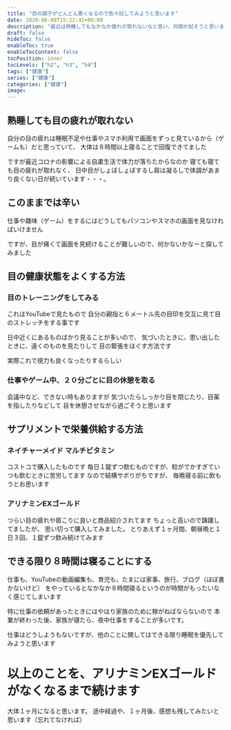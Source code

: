 ```yaml
---
title: "目の調子がどんどん悪くなるので色々試してみようと思います"
date: 2020-06-08T15:22:41+09:00
description: "最近は熟睡してもなかなか疲れが取れないなと思い、何個か試そうと思います"
draft: false
hideToc: false
enableToc: true
enableTocContent: false
tocPosition: inner
tocLevels: ["h2", "h3", "h4"]
tags: ["健康"]
series: ["健康"]
categories: ["健康"]
image:
---
```


## 熟睡しても目の疲れが取れない

自分の目の疲れは睡眠不足や仕事やスマホ利用で画面をずっと見ているから（ゲームも）だと思っていて、
大体は８時間以上寝ることで回復できてました

ですが最近コロナの影響による自粛生活で体力が落ちたからなのか
寝ても寝ても目の疲れが取れなく、
日中目がしょぼしょぼするし肩は凝るしで体調があまり良くない日が続いています・・・。

## このままでは辛い

仕事や趣味（ゲーム）をするにはどうしてもパソコンやスマホの画面を見なければいけません

ですが、目が痛くて画面を見続けることが難しいので、何かないかなーと探してみました

## 目の健康状態をよくする方法
### 目のトレーニングをしてみる
これはYouTubeで見たもので
自分の親指と６メートル先の目印を交互に見て目のストレッチをする事です

日中近くにあるものばかり見ることが多いので、
気づいたときに、思い出したときに、遠くのものを見たりして
目の緊張をほぐす方法です

実際これで視力も良くなったりするらしい

### 仕事やゲーム中、２０分ごとに目の休憩を取る
会議中など、できない時もありますが
気づいたらしっかり目を閉じたり、目薬を指したりなどして
目を休憩させながら過ごそうと思います

## サプリメントで栄養供給する方法

### ネイチャーメイド マルチビタミン
コストコで購入したものです
毎日１錠ずつ飲むものですが、粒がでかすぎていつも飲むときに苦労してます
なので結構サボりがちですが、
毎晩寝る前に飲もうとお思います

### アリナミンEXゴールド
つらい目の疲れや肩こりに良いと商品紹介されてます
ちょっと高いので躊躇してましたが、
思い切って購入してみました。
とりあえず１ヶ月間、朝昼晩と１日３回、１錠ずつ飲み続けてみます

## できる限り８時間は寝ることにする
仕事も、YouTubeの動画編集も、育児も、たまには家事、旅行、ブログ（ほぼ書かないけど）
をやっているとなかなか８時間寝るというのが時間がもったいなく感じてしまいます

特に仕事の依頼があったときにはやはり家族のために稼がねばならないので
本業が終わった後、家族が寝たら、夜中仕事をすることが多いです。

仕事はどうしようもないですが、他のことに関してはできる限り睡眠を優先してみようと思います

# 以上のことを、アリナミンEXゴールドがなくなるまで続けます
大体１ヶ月になると思います。
途中経過や、１ヶ月後、感想も残してみたいと思います（忘れてなければ）
